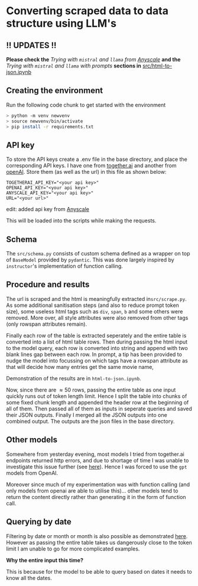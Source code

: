 # Converting scraped data to data structure using LLM's

## !! UPDATES !!

**Please check the** *Trying with `mistral` and `llama` from [Anyscale](https://www.anyscale.com/)* **and the** *Trying with `mistral` and `llama` with prompts* **sections in** [src/html-to-json.ipynb](src/html-to-json.ipynb)

## Creating the environment

Run the following code chunk to get started with the environment

```bash
> python -m venv newvenv
> source newvenv/bin/activate
> pip install -r requirements.txt
```

## API key

To store the API keys create a .env file in the base directory, and place the corresponding API keys. I have one from [together.ai](http://together.ai/) and another from [openAI](https://openai.com/blog/openai-api). Store them (as well as the url) in this file as shown below:

```
TOGETHERAI_API_KEY="<your api key>"
OPENAI_API_KEY="<your api key>"
ANYSCALE_API_KEY="<your api key>"
URL="<your url>"
```
edit: added api key from [Anyscale](https://anyscale.com)

This will be loaded into the scripts while making the requests.

## Schema

The `src/schema.py` consists of custom schema defined as a wrapper on top of `BaseModel` provided by `pydantic`. This was done largely inspired by `instructor`'s implementation of function calling.

## Procedure and results

The url is scraped and the html is meaningfully extracted in`src/scrape.py`. As some additional sanitisation steps (and also to reduce prompt token size), some useless html tags such as `div`, `span`, `b` and some others were removed. More over, all style attributes were also removed from other tags (only rowspan attributes remain).

Finally each row of the table is extracted seperately and the entire table is converted into a list of html table rows. Then during passing the html input to the model query, each row is converted into string and append with two blank lines gap between each row. In prompt, a tip has been provided to nudge the model into focussing on which tags have a rowspan attribute as that will decide how many entries get the same movie name,

Demonstration of the results are in `html-to-json.ipynb`.

Now, since there are $\approx 50$ rows, passing the entire table as one input quickly runs out of token length limit. Hence I split the table into chunks of some fixed chunk length and appended the header row at the beginning of all of them. Then passed all of them as inputs in seperate queries and saved their JSON outputs. Finally I merged all the JSON outputs into one combined output. The outputs are the json files in the base directory.

## Other models

Somewhere from yesterday evening, most models I tried from together.ai endpoints returned http errors, and due to shortage of time I was unable to investigate this issue further (see [here](src/html-to-json.ipynb#trying-with-mistral-and-llama)). Hence I was forced to use the `gpt` models from OpenAI. 

Moreover since much of my experimentation was with function calling (and only models from openai are able to utilise this)... other models tend to return the content directly rather than generating it in the form of function call.

## Querying by date

Filtering by date or month or month is also possible as demonstrated [here](src/html-to-json.ipynb#querying-by-date). However as passing the entire table takes us dangerously close to the token limit I am unable to go for more complicated examples.

**Why the entire input this time?**

This is because for the model to be able to query based on dates it needs to know all the dates.